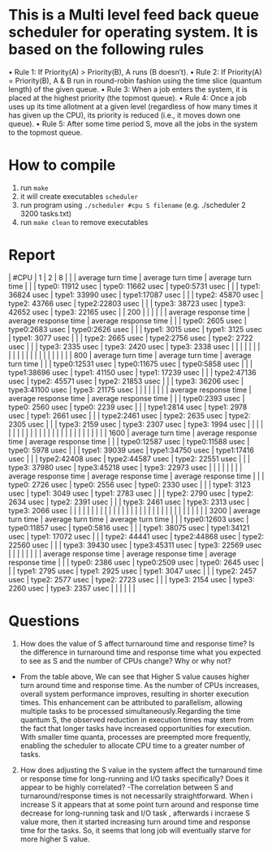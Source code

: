 # This is a Multi level feed back queue scheduler for operating system. It is based on the following rules
• Rule 1: If Priority(A) > Priority(B), A runs (B doesn’t).
• Rule 2: If Priority(A) = Priority(B), A & B run in round-robin fashion
using the time slice (quantum length) of the given queue.
• Rule 3: When a job enters the system, it is placed at the highest
priority (the topmost queue).
• Rule 4: Once a job uses up its time allotment at a given level (regardless
of how many times it has given up the CPU), its priority is
reduced (i.e., it moves down one queue).
• Rule 5: After some time period S, move all the jobs in the system
to the topmost queue.

# How to compile
1. run `make`
2. it will create executables `scheduler`
3. run program using `./scheduler #cpu S filename` (e.g.  ./scheduler 2 3200 tasks.txt)
4. run `make clean` to remove executables

# Report 

| #CPU | 1                     | 2                     | 8                     |
|      | average turn time     | average turn time     | average turn time     |
|      | type0:  11912 usec    | type0: 11662 usec     | type0:5731 usec       |
|      | type1:  36824 usec    | type1: 33990 usec     | type1:17087 usec      |
|      | type2:  45870 usec    | type2: 43766 usec     | type2:22803 usec      |
|      | type3:  38723 usec    | type3: 42652 usec     | type3: 22165 usec     |
| 200  |                       |                       |                       |
|      | average response time | average response time | average response time |
|      | type0:  2605 usec     | type0:2683 usec       | type0:2626 usec       |
|      | type1:  3015 usec     | type1: 3125 usec      | type1: 3077 usec      |
|      | type2:  2665 usec     | type2:2756 usec       | type2: 2722 usec      |
|      | type3:  2335 usec     | type3: 2420 usec      | type3:  2338 usec     |
|      |                       |                       |                       |
|      |                       |                       |                       |
|      |                       |                       |                       |
|      |                       |                       |                       |
| 800  | average turn time     | average turn time     | average turn time     |
|      | type0:12531 usec      | type0:11675 usec      | type0:5858 usec       |
|      | type1:38696 usec      | type1: 41150 usec     | type1: 17239 usec     |
|      | type2:47136 usec      | type2: 45571 usec     | type2: 21853 usec     |
|      | type3: 36206 usec     | type3:41100 usec      | type3: 21175 usec     |
|      |                       |                       |                       |
|      | average response time | average response time | average response time |
|      | type0:2393 usec       | type0: 2560 usec      | type0: 2239 usec      |
|      | type1:2814 usec       | type1:  2978 usec     | type1:  2661 usec     |
|      | type2:2461 usec       | type2: 2635 usec      | type2:  2305 usec     |
|      | type3: 2159 usec      | type3: 2307 usec      | type3:  1994 usec     |
|      |                       |                       |                       |
|      |                       |                       |                       |
|      |                       |                       |                       |
|      |                       |                       |                       |
|      |                       |                       |                       |
| 1600 | average turn time     | average response time | average response time |
|      | type0:12587 usec      | type0:11588 usec      | type0: 5978 usec      |
|      | type1: 39039 usec     | type1:34750 usec      | type1:17416 usec      |
|      | type2:42408 usec      | type2:44587 usec      | type2: 22551 usec     |
|      | type3: 37980 usec     | type3:45218 usec      | type3:  22973 usec    |
|      |                       |                       |                       |
|      | average response time | average response time | average response time |
|      | type0: 2726 usec      | type0: 2556 usec      | type0: 2330 usec      |
|      | type1: 3123 usec      | type1: 3049 usec      | type1:  2783 usec     |
|      | type2: 2790 usec      | type2: 2634 usec      | type2:  2391 usec     |
|      | type3: 2461 usec      | type3: 2313 usec      | type3:  2066 usec     |
|      |                       |                       |                       |
|      |                       |                       |                       |
|      |                       |                       |                       |
|      |                       |                       |                       |
|      |                       |                       |                       |
|      |                       |                       |                       |
| 3200 | average turn time     | average turn time     | average turn time     |
|      | type0:12603 usec      | type0:11857 usec      | type0:5816 usec       |
|      | type1: 38075 usec     | type1:34121 usec      | type1: 17072 usec     |
|      | type2: 44441 usec     | type2:44868 usec      | type2: 22560 usec     |
|      | type3: 39430 usec     | type3:45311 usec      | type3: 22569 usec     |
|      |                       |                       |                       |
|      | average response time | average response time | average response time |
|      | type0:  2386 usec     | type0:2509 usec       | type0:  2645 usec     |
|      | type1:  2795 usec     | type1: 2925 usec      | type1: 3047 usec      |
|      | type2:   2457 usec    | type2: 2577 usec      | type2: 2723 usec      |
|      | type3:   2154 usec    | type3: 2260 usec      | type3:  2357 usec     |
|      |                       |                       |                       |


# Questions
1. How does the value of S affect turnaround time and response time? Is the difference in turnaround time and response time what you expected to see as S and the number of CPUs change? Why or why not?
- From the table above, We can see that Higher S value causes higher turn around time and response time. As the number of CPUs increases, overall system performance improves, resulting in shorter execution times. This enhancement can be attributed to parallelism, allowing multiple tasks to be processed simultaneously.Regarding the time quantum S, the observed reduction in execution times may stem from the fact that longer tasks have increased opportunities for execution. With smaller time quanta, processes are preempted more frequently, enabling the scheduler to allocate CPU time to a greater number of tasks.

2. How does adjusting the S value in the system affect the turnaround time or response time for long-running and I/O tasks specifically? Does it appear to be highly correlated?
-The correlation between S and turnaround/response times is not necessarily straightforward. When i increase S it appears that at some point  turn around and response time decrease for long-running task and I/O task ,  afterwards i incraese S value more,  then it started increasing turn around time and response time for the tasks. So, it seems that long job will eventually starve for more higher S value.

